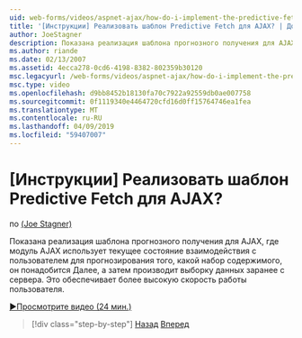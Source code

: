 ```yaml
---
uid: web-forms/videos/aspnet-ajax/how-do-i-implement-the-predictive-fetch-pattern-for-ajax
title: '[Инструкции] Реализовать шаблон Predictive Fetch для AJAX? | Документы Майкрософт'
author: JoeStagner
description: Показана реализация шаблона прогнозного получения для AJAX, где модуль AJAX использует текущее состояние взаимодействия с пользователем для прогнозирования ч...
ms.author: riande
ms.date: 02/13/2007
ms.assetid: 4ecca278-0cd6-4198-8382-802359b30120
msc.legacyurl: /web-forms/videos/aspnet-ajax/how-do-i-implement-the-predictive-fetch-pattern-for-ajax
msc.type: video
ms.openlocfilehash: d9bb8452b18130fa70c7922a92559db0ae007758
ms.sourcegitcommit: 0f1119340e4464720cfd16d0ff15764746ea1fea
ms.translationtype: MT
ms.contentlocale: ru-RU
ms.lasthandoff: 04/09/2019
ms.locfileid: "59407007"
---
```

# <a name="how-do-i-implement-the-predictive-fetch-pattern-for-ajax"></a>[Инструкции] Реализовать шаблон Predictive Fetch для AJAX?

по [(Joe Stagner)](https://github.com/JoeStagner)

Показана реализация шаблона прогнозного получения для AJAX, где модуль AJAX использует текущее состояние взаимодействия с пользователем для прогнозирования того, какой набор содержимого, он понадобится Далее, а затем производит выборку данных заранее с сервера. Это обеспечивает более высокую скорость работы пользователя.

[&#9654;Просмотрите видео (24 мин.)](https://channel9.msdn.com/Blogs/ASP-NET-Site-Videos/how-do-i-implement-the-predictive-fetch-pattern-for-ajax)

> [!div class="step-by-step"]
> [Назад](how-do-i-use-the-aspnet-ajax-timer-control.md)
> [Вперед](how-do-i-implement-the-ajax-paging-pattern.md)
